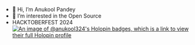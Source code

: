 - 👋 Hi, I’m Anukool Pandey
- 👀 I’m interested in the Open Source 
-  HACKTOBERFEST 2024
  [![An image of @anukool324's Holopin badges, which is a link to view their full Holopin profile](https://holopin.me/anukool324)](https://holopin.io/@anukool324)


